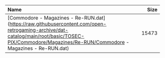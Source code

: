 |Name|Size|
|:---|---:|
|[Commodore - Magazines - Re-RUN.dat](https://raw.githubusercontent.com/open-retrogaming-archive/dat-catalog/main/root/basic/TOSEC-PIX/Commodore/Magazines/Re-RUN/Commodore - Magazines - Re-RUN.dat)|15473|
